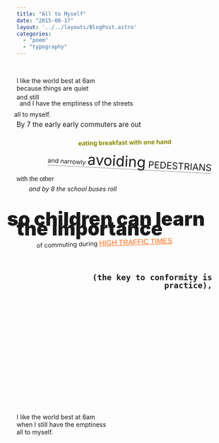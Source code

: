 ```yaml
---
title: "All to Myself"
date: "2015-08-17"
layout: '../../layouts/BlogPost.astro'
categories: 
  - "poem"
  - "typography"
---
```


<div class="atm-section">
  <p>&nbsp;</p>
  <p>I like the world best at 6am<br>because things are quiet<br><span class="atm-jar1">and still</span><br><span class="atm-jar2">and I have the emptiness of the streets</span><br><span class="atm-jar3">all to myself.</span></p>
  <p class="atm-line atm_p2-l1">By 7 the early early commuters are out</p>
  <p class="atm-line atm_p2-l2">eating breakfast with one hand</p>
  <p class="atm-line atm_p2-l3">and narrowly <span class="atm-bigger">avoiding</span><span class="atm-bigger2"> pedestrians</span></p>
  <p class="atm-line atm_p2-l4">with the other</p>
  <p class="atm-line atm_p2-l5">and by 8 the school buses roll</p>
  <p class="atm-line atm_p2-l6">so children can learn the importance</p>
  <p class="atm-line atm_p2-l7">of commuting during <span class="atm-bigger3">high traffic times</span></p>
  <p class="atm-line atm_p2-l8">(the key to conformity is practice),</p>
  <p>I like the world best at 6am<br>when I still have the emptiness<br>all to myself.</p>
</div>


<style>
p.atm-line {
  line-height: 1;
  margin-bottom: 0;
  padding-bottom: 0;
}

p.atm-line.atm_p2-l1 {
  font-size: 110%!important;
  margin-top: 2em;
  position: relative;
  bottom: 1em;
}

p.atm-line.atm_p2-l2 {
  text-indent: -1em;
  color: #888800;
  transform: rotate(-1deg);
  position: relative;
  bottom: .3em;
  text-align: center;
  font-weight: bold;
}

p.atm-line.atm_p2-l3 {
  transform: rotate(3deg) translateY(0.5em);
  text-align: center;
  border-bottom: 1px dotted;
  display: inline-block;
  position: relative;
  left: 14%;
  bottom: 0.4em;
}

span.atm-bigger {
  font-size: 33px !important;
}

span.atm-bigger2 {
  font-size: 21px !important;
  text-transform: uppercase;
}

p.atm-line.atm_p2-l4 {
  font-family: sans-serif !important;
  line-height: 1.3;
}

p.atm-line.atm_p2-l5 {
  transform: translateY(-0.5em);
  text-indent: 2em;
  font-style: italic;
}

p.atm-line.atm_p2-l6 {
  font-size: 43px !important;
  font-weight: 900;
  line-height: .5;
  text-indent: -.5em;
}

p.atm-line.atm_p2-l7 {
  transform: rotate(-2deg);
  position: relative;
  left: 9%;
  z-index: 1000;
  bottom: 0.2em;
}

span.atm-bigger3 {
  text-transform: uppercase;
  transform: rotate(6deg);
  font-size: 115%!important;
  line-height: .2;
  font-family: sans-serif !important;
  color: #ff6a13;
  text-indent: 3em;
  text-decoration: underline;
}

p.atm-line.atm_p2-l8 {
  position: relative;
  left: 6.4em;
  top: 2.5em;
  margin-bottom: 18em;
  font-size: 18px!important;
  font-weight: bold;
  max-width: 65%;
  font-family: monospace !important;
  text-align: right;
}

.atm-section {
  padding-bottom: 10em;
}

span.atm-jar1 {
    position: relative;
    top: 3px;
}

span.atm-jar2 {
    position: relative;
    left: .5em;
}

span.atm-jar3 {
    position: relative;
    top: .6em;
    left: -.4em;
}
</style>